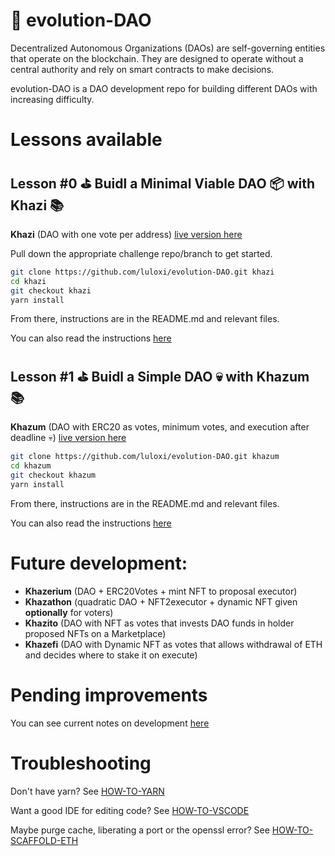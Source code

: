 # 🐣 evolution-DAO

Decentralized Autonomous Organizations (DAOs) are self-governing entities that operate on the blockchain. They are designed to operate without a central authority and rely on smart contracts to make decisions.

evolution-DAO is a DAO development repo for building different DAOs with increasing difficulty.

# Lessons available

## Lesson #0 ⛳️ Buidl a Minimal Viable DAO 📦 with Khazi 📚

**Khazi** (DAO with one vote per address) [live version here](https://vote-with-khazi.surge.sh/)

Pull down the appropriate challenge repo/branch to get started.

```bash
git clone https://github.com/luloxi/evolution-DAO.git khazi
cd khazi
git checkout khazi
yarn install
```

From there, instructions are in the README.md and relevant files.

You can also read the instructions [here](https://github.com/luloxi/evolution-DAO/tree/khazi)

## Lesson #1 ⛳️ Buidl a Simple DAO 💀 with Khazum 📚

**Khazum** (DAO with ERC20 as votes, minimum votes, and execution after deadline 💀) [live version here](http://vote-with-khazum.surge.sh/)

```bash
git clone https://github.com/luloxi/evolution-DAO.git khazum
cd khazum
git checkout khazum
yarn install
```

From there, instructions are in the README.md and relevant files.

You can also read the instructions [here](https://github.com/luloxi/evolution-DAO/tree/khazum)

# Future development:

- **Khazerium** (DAO + ERC20Votes + mint NFT to proposal executor)
- **Khazathon** (quadratic DAO + NFT2executor + dynamic NFT given **optionally** for voters)
- **Khazito** (DAO with NFT as votes that invests DAO funds in holder proposed NFTs on a Marketplace)
- **Khazefi** (DAO with Dynamic NFT as votes that allows withdrawal of ETH and decides where to stake it on execute)

# Pending improvements

You can see current notes on development [here](https://lulox.notion.site/evolution-DAO-91a60bc9f6c449e6a1f163a380d575b1)

# Troubleshooting

Don't have yarn? See [HOW-TO-YARN](https://github.com/luloxi/easy-everything/blob/main/HOW-TO-YARN.md)

Want a good IDE for editing code? See [HOW-TO-VSCODE](https://github.com/luloxi/easy-everything/blob/main/HOW-TO-VSCODE.md)

Maybe purge cache, liberating a port or the openssl error? See [HOW-TO-SCAFFOLD-ETH](https://github.com/luloxi/easy-everything/blob/main/HOW-TO-SCAFFOLD-ETH.md)
